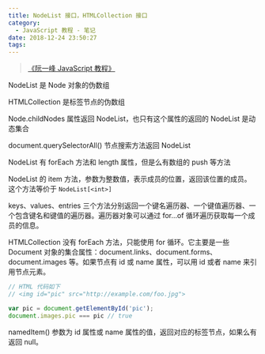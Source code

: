 ```yaml
---
title: NodeList 接口，HTMLCollection 接口
category:
  - JavaScript 教程 - 笔记
date: 2018-12-24 23:50:27
tags:
---
```


> [《阮一峰 JavaScript 教程》](https://wangdoc.com/javascript/)

NodeList 是 Node 对象的伪数组

HTMLCollection 是标签节点的伪数组

Node.childNodes 属性返回 NodeList，也只有这个属性的返回的 NodeList 是动态集合

document.querySelectorAll() 节点搜索方法返回 NodeList

NodeList 有 forEach 方法和 length 属性，但是么有数组的 push 等方法

NodeList 的 item 方法，参数为整数值，表示成员的位置，返回该位置的成员。这个方法等价于 `NodeList[<int>]`

keys、values、entries 三个方法分别返回一个键名遍历器、一个键值遍历器、一个包含键名和键值的遍历器。遍历器对象可以通过 for...of 循环遍历获取每一个成员的信息。

HTMLCollection 没有 forEach 方法，只能使用 for 循环。它主要是一些 Document 对象的集合属性：document.links、document.forms、document.images 等。如果节点有 id 或 name 属性，可以用 id 或者 name 来引用节点元素。

```js
// HTML 代码如下
// <img id="pic" src="http://example.com/foo.jpg">

var pic = document.getElementById('pic');
document.images.pic === pic // true
```

namedItem() 参数为 id 属性或 name 属性的值，返回对应的标签节点，如果么有返回 null。